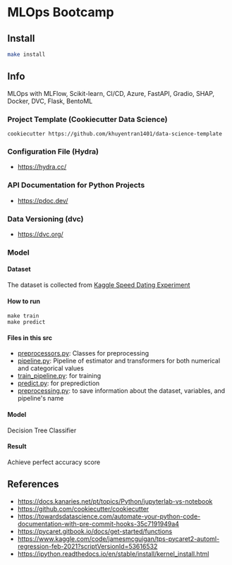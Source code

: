 # MLOps Bootcamp

## Install


```sh
make install

``` 


## Info


MLOps with MLFlow, Scikit-learn, CI/CD, Azure, FastAPI, Gradio, SHAP, Docker, DVC, Flask, BentoML

### Project Template (Cookiecutter Data Science)

```
cookiecutter https://github.com/khuyentran1401/data-science-template
```

### Configuration File (Hydra)

- https://hydra.cc/

### API Documentation for Python Projects

- https://pdoc.dev/

### Data Versioning (dvc)

- https://dvc.org/


### Model 

#### Dataset

The dataset is collected from [Kaggle Speed Dating Experiment](https://www.kaggle.com/annavictoria/speed-dating-experiment)

#### How to run 
```
make train
make predict
```
#### Files in this src

* [preprocessors.py](./src/preprocessors.py): Classes for preprocessing
* [pipeline.py](./src/pipeline.py): Pipeline of estimator and transformers for both numerical and categorical values 
* [train_pipeline.py](./src/train_pipeline.py): for training 
* [predict.py](./src/predict.py): for preprediction
* [preprocessing.py](./src/config/preprocessing.py): to save information about the dataset, variables, and pipeline's name


#### Model

Decision Tree Classifier

#### Result

Achieve perfect accuracy score


## References

- https://docs.kanaries.net/pt/topics/Python/jupyterlab-vs-notebook
- https://github.com/cookiecutter/cookiecutter
- https://towardsdatascience.com/automate-your-python-code-documentation-with-pre-commit-hooks-35c7191949a4
- https://pycaret.gitbook.io/docs/get-started/functions
- https://www.kaggle.com/code/jamesmcguigan/tps-pycaret2-automl-regression-feb-2021?scriptVersionId=53616532
- https://ipython.readthedocs.io/en/stable/install/kernel_install.html

